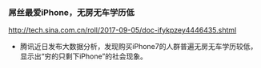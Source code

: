 ### 屌丝最爱iPhone，无房无车学历低
http://tech.sina.com.cn/roll/2017-09-05/doc-ifykpzey4446435.shtml
- 腾讯近日发布大数据分析，发现购买iPhone7的人群普遍无房无车学历较低，显示出“穷的只剩下iPhone”的社会现象。
